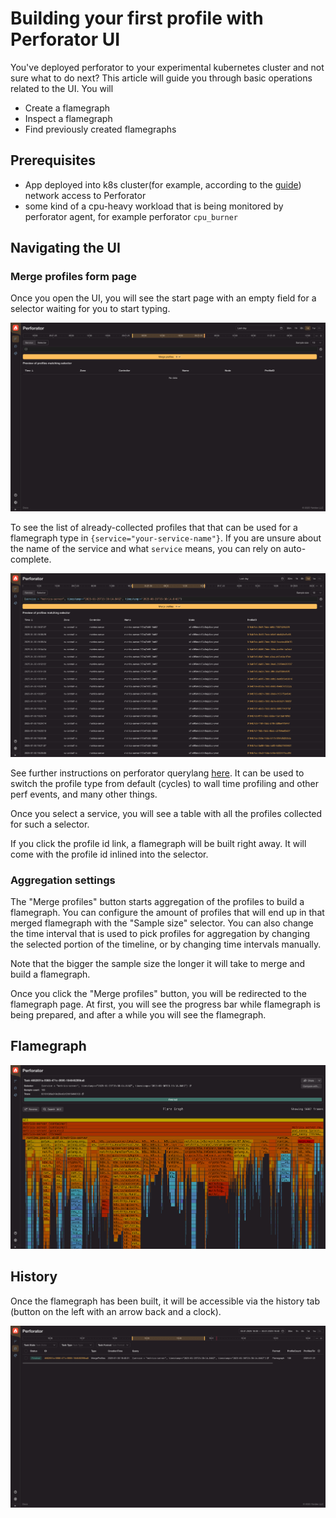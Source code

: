# Building your first profile with Perforator UI

You've deployed perforator to your experimental kubernetes cluster and not sure what to do next?
This article will guide you through basic operations related to the UI. You will
- Create a flamegraph
- Inspect a flamegraph
- Find previously created flamegraphs

## Prerequisites

- App deployed into k8s cluster(for example, according to the [guide](../guides/kubernetes/helm-chart.md)) network access to Perforator
- some kind of a cpu-heavy workload that is being monitored by perforator agent, for example perforator `cpu_burner`

## Navigating the UI

### Merge profiles form page

Once you open the UI, you will see the start page with an empty field for a selector waiting for you to start typing.

![Initial page of the perforator UI](../../_assets/ui-initial-page.png)

To see the list of already-collected profiles that that can be used for a flamegraph type in `{service="your-service-name"}`. If you are unsure about the name of the service and what `service` means, you can rely on auto-complete.

![Initial page of the perforator UI with filled profiles](../../_assets/ui-initial-filled-page.png)

See further instructions on perforator querylang [here](../reference/querylang.md). It can be used to switch the profile type from default (cycles) to wall time profiling and other perf events, and many other things.

Once you select a service, you will see a table with all the profiles collected for such a selector. 

If you click the profile id link, a flamegraph will be built right away. It will come with the profile id inlined into the selector.

### Aggregation settings

The "Merge profiles" button starts aggregation of the profiles to build a flamegraph. You can configure the amount of profiles that will end up in that merged flamegraph with the "Sample size" selector. You can also change the time interval that is used to pick profiles for aggregation by changing the selected portion of the timeline, or by changing time intervals manually.

Note that the bigger the sample size the longer it will take to merge and build a flamegraph.

Once you click the "Merge profiles" button, you will be redirected to the flamegraph page. At first, you will see the progress bar while flamegraph is being prepared, and after a while you will see the flamegraph.

## Flamegraph

![Perforator UI Flamegraph](../../_assets/ui-flame-page.png)

## History

Once the flamegraph has been built, it will be accessible via the history tab (button on the left with an arrow back and a clock).

![Perforator UI History page](../../_assets/ui-tasks-page.png)